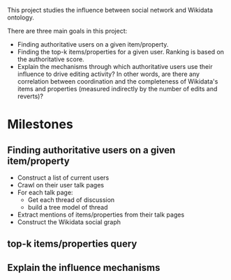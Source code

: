 This project studies the influence between social network and Wikidata ontology.

There are three main goals in this project:

- Finding authoritative users on a given item/property.
- Finding the top-k items/properties for a given user. Ranking is based on the authoritative score.
- Explain the mechanisms through which authoritative users use their influence to drive editing activity?
In other words, are there any correlation between coordination and the completeness of Wikidata's items and properties
 (measured indirectly by the number of edits and reverts)?

# Milestones

## Finding authoritative users on a given item/property

- Construct a list of current users
- Crawl on their user talk pages
- For each talk page:
    * Get each thread of discussion
    * build a tree model of thread
- Extract mentions of items/properties from their talk pages
- Construct the Wikidata social graph

## top-k items/properties query


## Explain the influence mechanisms
